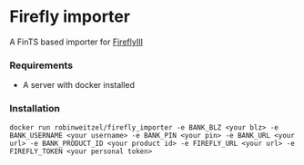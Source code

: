 # Firefly importer
A FinTS based importer for [FireflyIII](https://www.firefly-iii.org/)

### Requirements
* A server with docker installed

### Installation
```
docker run robinweitzel/firefly_importer -e BANK_BLZ <your blz> -e BANK_USERNAME <your username> -e BANK_PIN <your pin> -e BANK_URL <your url> -e BANK_PRODUCT_ID <your product id> -e FIREFLY_URL <your url> -e FIREFLY_TOKEN <your personal token>
```